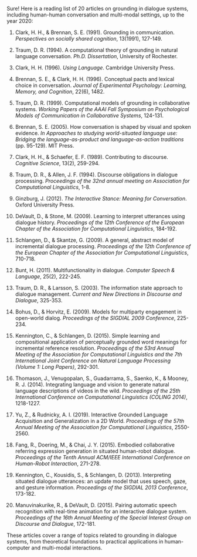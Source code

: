 Sure! Here is a reading list of 20 articles on grounding in dialogue systems, including human-human conversation and multi-modal settings, up to the year 2020:

1. Clark, H. H., & Brennan, S. E. (1991). Grounding in communication. *Perspectives on socially shared cognition*, 13(1991), 127-149.

2. Traum, D. R. (1994). A computational theory of grounding in natural language conversation. *Ph.D. Dissertation*, University of Rochester.

3. Clark, H. H. (1996). *Using Language*. Cambridge University Press.

4. Brennan, S. E., & Clark, H. H. (1996). Conceptual pacts and lexical choice in conversation. *Journal of Experimental Psychology: Learning, Memory, and Cognition*, 22(6), 1482.

5. Traum, D. R. (1999). Computational models of grounding in collaborative systems. *Working Papers of the AAAI Fall Symposium on Psychological Models of Communication in Collaborative Systems*, 124-131.

6. Brennan, S. E. (2005). How conversation is shaped by visual and spoken evidence. *In Approaches to studying world-situated language use: Bridging the language-as-product and language-as-action traditions* (pp. 95-129). MIT Press.

7. Clark, H. H., & Schaefer, E. F. (1989). Contributing to discourse. *Cognitive Science*, 13(2), 259-294.

8. Traum, D. R., & Allen, J. F. (1994). Discourse obligations in dialogue processing. *Proceedings of the 32nd annual meeting on Association for Computational Linguistics*, 1-8.

9. Ginzburg, J. (2012). *The Interactive Stance: Meaning for Conversation*. Oxford University Press.

10. DeVault, D., & Stone, M. (2009). Learning to interpret utterances using dialogue history. *Proceedings of the 12th Conference of the European Chapter of the Association for Computational Linguistics*, 184-192.

11. Schlangen, D., & Skantze, G. (2009). A general, abstract model of incremental dialogue processing. *Proceedings of the 12th Conference of the European Chapter of the Association for Computational Linguistics*, 710-718.

12. Bunt, H. (2011). Multifunctionality in dialogue. *Computer Speech & Language*, 25(2), 222-245.

13. Traum, D. R., & Larsson, S. (2003). The information state approach to dialogue management. *Current and New Directions in Discourse and Dialogue*, 325-353.

14. Bohus, D., & Horvitz, E. (2009). Models for multiparty engagement in open-world dialog. *Proceedings of the SIGDIAL 2009 Conference*, 225-234.

15. Kennington, C., & Schlangen, D. (2015). Simple learning and compositional application of perceptually grounded word meanings for incremental reference resolution. *Proceedings of the 53rd Annual Meeting of the Association for Computational Linguistics and the 7th International Joint Conference on Natural Language Processing (Volume 1: Long Papers)*, 292-301.

16. Thomason, J., Venugopalan, S., Guadarrama, S., Saenko, K., & Mooney, R. J. (2014). Integrating language and vision to generate natural language descriptions of videos in the wild. *Proceedings of the 25th International Conference on Computational Linguistics (COLING 2014)*, 1218-1227.

17. Yu, Z., & Rudnicky, A. I. (2019). Interactive Grounded Language Acquisition and Generalization in a 2D World. *Proceedings of the 57th Annual Meeting of the Association for Computational Linguistics*, 2550-2560.

18. Fang, R., Doering, M., & Chai, J. Y. (2015). Embodied collaborative referring expression generation in situated human-robot dialogue. *Proceedings of the Tenth Annual ACM/IEEE International Conference on Human-Robot Interaction*, 271-278.

19. Kennington, C., Kousidis, S., & Schlangen, D. (2013). Interpreting situated dialogue utterances: an update model that uses speech, gaze, and gesture information. *Proceedings of the SIGDIAL 2013 Conference*, 173-182.

20. Manuvinakurike, R., & DeVault, D. (2015). Pairing automatic speech recognition with real-time animation for an interactive dialogue system. *Proceedings of the 16th Annual Meeting of the Special Interest Group on Discourse and Dialogue*, 172-181.

These articles cover a range of topics related to grounding in dialogue systems, from theoretical foundations to practical applications in human-computer and multi-modal interactions.